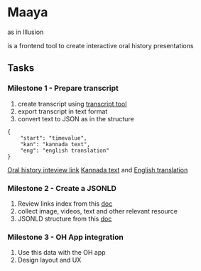# Maaya
as in Illusion

is a frontend tool to create interactive oral history presentations

## Tasks
### Milestone 1 - Prepare transcript
1. create transcript using [transcript tool](http://transcribe.test.openrun.net/)
2. export transcript in text format
3. convert text to JSON as in the structure 
```
{
	"start": "timevalue",
	"kan": "kannada text",
	"eng": "english translation"
}
```
[Oral history inteview link](http://team.servelots.com/my/pradeep/chaluvaraju/HampiGirijaKalyanaStorybyCraju.mp3)
[Kannada text](http://gk.chaha.in/#gk-kannada) and [English translation](https://docs.google.com/document/d/1hKJPsB1KE3sJ4HOM2F3GW5-_Obb4so3vQYm9i3K1ElU/edit)

### Milestone 2 - Create a JSONLD 
1. Review links index from this [doc](https://docs.google.com/document/d/1SpQhOALzCGvAGutavnIZ5F4UnwEK0Ix60miHr6ux-V4/edit)
2. collect image, videos, text and other relevant resource 
3. JSONLD structure from this [doc](https://docs.google.com/document/d/1EqombmFP43xpcXPqHfmafJctsns5FcXfQdYK_RKUR9w/edit)

### Milestone 3 - OH App integration
1. Use this data with the OH app
2. Design layout and UX